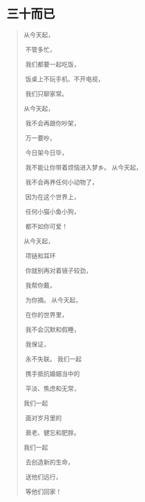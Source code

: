 # 三十而已


<!--more-->



>从今天起，
>
>​	不管多忙，
>
>​		我们都要一起吃饭，
>
>​			饭桌上不玩手机、不开电视，
>
>​					我们只聊家常。
>
>从今天起，
>
>​	我不会再跟你吵架，
>
>​		万一要吵，
>
>​			今日架今日毕，
>
>​				我不能让你带着烦恼进入梦乡。
>从今天起，
>
>​	我不会再养任何小动物了，
>
>​		因为在这个世界上，
>
>​			任何小猫小鱼小狗，
>
>​				都不如你可爱！
>
>从今天起，
>
>​	项链和耳环
>
>​		你就别再对着镜子较劲，
>
>​			我帮你戴，
>
>​				为你摘。
>从今天起，
>
>​	在你的世界里，
>
>​		我不会沉默和假睡，
>
>​			我保证，
>
>​				永不失联。
>我们一起
>
>​	携手抵抗婚姻当中的
>
>​		平淡、焦虑和无常，
>
>我们一起
>
>​	面对岁月里的
>
>​		衰老、健忘和肥胖。
>
>我们一起
>
>​	去创造新的生命，
>
>​		送他们远行，
>
>​			等他们回家！
